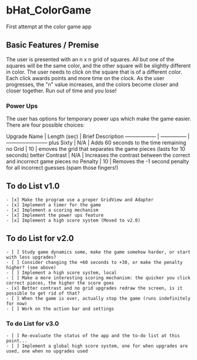 # bHat_ColorGame
First attempt at the color game app

## Basic Features / Premise

The user is presented with an n x n grid of squares. All but one of the squares will be the same color, and the other square will be slightly different in color. The user needs to click on the square that is of a different color. Each click awards points and more time on the clock. As the user progresses, the "n" value increases, and the colors become closer and closer together. Run out of time and you lose!

### Power Ups

The user has options for temporary power ups which make the game easier. There are four possible choices:

Upgrade Name | Length (sec) | Brief Description
—————— | ————— | ————————
plus Sixty | N/A | Adds 60 seconds to the time remaining
no Grid | 10 | emoves the grid that separates the game pieces (lasts for 10 seconds)
better Contrast | N/A | Increases the contrast between the correct and incorrect game pieces
no Penalty | 10 | Removes the -1 second penalty for all incorrect guesses (spam those fingers!)


## To do List v1.0

    - [x] Make the program use a proper GridView and Adapter
    - [x] Implement a timer for the game
    - [x] Implement a scoring mechanism
    - [x] Implement the power ups feature
    - [x] Implement a high score system (Moved to v2.0)

## To do List for v2.0

    - [ ] Study game dynamics some, make the game somehow harder, or start with less upgrades?
    - [ ] Consider changing the +60 seconds to +30, or make the penalty higher? (see above)
    - [ ] Implement a high score system, local
    - [ ] Make a more interesting scoring mechanism: the quicker you click correct pieces, the higher the score goes
    - [x] Better contrast and no grid upgrades redraw the screen, is it possible to get rid of that?
    - [ ] When the game is over, actually stop the game (runs indefinitely for now)
    - [ ] Work on the action bar and settings

### To do List for v3.0
    
    - [ ] Re-evaluate the status of the app and the to-do list at this point...
    - [ ] Implement a global high score system, one for when upgrades are used, one when no upgrades used
    